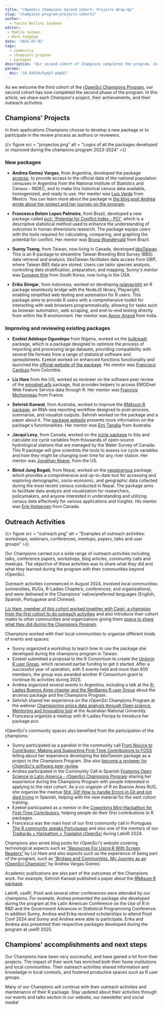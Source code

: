 ```yaml
---
title: "rOpenSci Champions Second Cohort: Projects Wrap-Up"
slug: "champions-program-projects-cohort2"
author:
  - Yanina Bellini Saibene
editor:
 - Maëlle Salmon
 - Mark Padgham
date: '2025-07-02'
tags:
  - community
  - champions program
  - packages
description: "Our second cohort of Champions completed the program. In this blog post, we share each champion's projects, their achievements and outreach activities."
params:
  doi: "10.59350/5ydy7-pdp91"
---
```


As we welcome the third cohort of the [rOpenSci Champions Program](/champions/), our second cohort has now completed the second phase of the program. 
In this article, we share each Champion's project, their achievements, and their outreach activities.

## Champions' Projects

In their applications Champions choose to develop a new package or to participate in the review process as authors or reviewers.

{{< figure src = "proyectos.png" alt = "Logos of all the packages developed or improved during the champions program 2023-2024" >}}

### New packages 

- **Andrea Gomez Vargas**, from Argentina, developed the package [arcenso](https://soyandrea.github.io/arcenso/), to provide access to the official data of the national population censuses in Argentina from the National Institute of Statistics and Census - INDEC, and to make this historical census data available, homogenized, and ready to use.  Her mentor was [Luis Verde](/author/luis-verde-arregoitia/) from Mexico. You can learn more about the package in [the blog post Andrea wrote about her project and her journey on the program](/blog/2025/05/15/puentes-comunidades-campeones-ropensci/).

- **Francesca Belem Lopes Palmeira**, from Brazil, developed a new package called [pcir: 'Potential for Conflict Index - PCI'](https://fblpalmeira.github.io/pcir/), which is a descriptive statistical method used to enhance the understanding of outcomes in human dimensions research. The package equips users with the tools required for calculating, comparing, and graphing the potential for conflict. Her mentor was [Bruna Wundervald](/author/bruna-wundervald/) from Brazil. 

- **Sunny Tseng**, from Taiwan, now living in Canada, developed [bbsTaiwan](https://sunnytseng.github.io/bbsTaiwan/). This is an R package to streamline Taiwan Breeding Bird Survey (BBS) data retrieval and analysis. bbsTaiwan facilitates data access from GBIF, where Taiwan BBS data are stored. Users can tailor species analysis, controlling data stratification, preparation, and mapping. Sunny's mentor was [Eunseop Kim](/author/eunseop-kim/) from South Korea, now living in the USA.

- **Erika Siregar**, from Indonesia, worked on developing [rplaywright](https://erikaris.github.io/rplaywright/) an R package seamlessly bridge with the NodeJS library, Playwright, enabling simplified web testing and automation for R users. This package aims to provide R users with a comprehensive toolkit for interacting with web browsers programmatically, allowing for tasks such as browser automation, web scraping, and end-to-end testing directly from within the R environment. Her mentor was [Apoor Anand](/author/apoorv-anand/) from India. 


### Improving and reviewing existing packages

- **Ezekiel Adebayo Ogundepo** from Nigeria, worked on the [bulkreadr](https://docs.ropensci.org/naijR/) package, which is a package designed to optimize the process of importing and processing large datasets, providing compatibility with several file formats from a range of statistical software and spreadsheets. Ezekiel worked on enhanced functions functionality and launched the [official website of the package](https://gbganalyst.github.io/bulkreadr/news/index.html). His mentor was [Francisco Cardozo](/author/francisco-cardozo/) from Colombia.

- **Liz Hare** from the US, worked as reviewer on the software peer review of the [emodnet.wfs](https://github.com/ropensci/software-review/issues/653) package, that provides helpers to access EMODnet Web Feature Service data through R.  Her mentor was [François Michonneau](/author/françois-michonneau/) from France.

- **Sehrish Kanwal**, from Australia, worked to improve the [RNAsum R package](https://github.com/umccr/RNAsum), an RNA-seq reporting workflow designed to post-process, summarise, and visualize outputs. Sehrish worked on the package and a paper about it. The [package website](https://umccr.github.io/RNAsum/) presents more information on the package's functionalities. Her mentor was [Emi Tanaka](/author/emi-tanaka/) from Australia. 

- **Jacqui Levy**, from Canada, worked on the [icicle package](https://github.com/Jacqui-123/icicle) to tidy and calculate ice cycle variables from thousands of open-source hydrological stations that are managed by the Water Survey of Canada. This R package will give scientists the tools to assess ice cycle variables and how they might be changing over time for any river station. Her mentor was [Jonathan Keane](/author/jonathan-keane/), from the US.

- **Binod Jung Bogati**, from Nepal, worked on the [nepalcensus](https://github.com/rugnepal/nepalcensus) package, which provides a comprehensive and up-to-date tool for accessing and exploring demographic, socio-economic, and geographic data collected during the most recent census conducted in Nepal. The package aims to facilitate data analysis and visualization for researchers, policymakers, and anyone interested in understanding and utilizing census data effectively for various applications and insights. His mentor was [Erle Holgersen](/author/erle-holgersen/) from Canada.

## Outreach Activities

{{< figure src = "outreach.png" alt = "Examples of outreach activities: workshops, webinars, conferences, meetups, papers, talks and user groups" >}}

Our Champions carried out a wide range of outreach activities including talks, conference papers, workshops, blog articles, community calls and meetups. The objective of these activities was to share what they did and what they learned during the program with their communities beyond rOpenSci.  

Outreach activities commenced in August 2024, involved local communities (universities, RUGs, R-Ladies Chapters, conferences, and organizations), and were delivered in the Champions’ native/preferred languages (English, Spanish, Portuguese and Chinese).

[Liz Hare, member of this cohort worked together with Cagri, a champion from the first cohort to do outreach activities](https://ropensci.org/events/rsr-learn-and-use/) and also introduce their cohort mates to other communities and organizations giving them [space to share what they did during the Champions Program](https://www.youtube.com/watch?v=p2Odyp9VIPA).

Champions worked with their local communities to organize different kinds of events and spaces:

- Sunny organized a workshop to teach how to use the package she developed during the champions program in Taiwan. 
- Ezekiel submitted a proposal to the R Consortium to create the [Unilorin R user Group](https://www.meetup.com/unilorin-r-users-group/), which received partial funding to get it started.  After a successful year of operation, with 5 events held and more than 600 members, the group was awarded another R Consortium grant to continue its activities during 2025.
- Andrea organized several events in Argentina, including a talk at the [R-Ladies Buenos Aires chapter and the RenBaires R user Group](https://www.meetup.com/rbuenosaires/events/304935866/?eventOrigin=group_events_list) about the arcenso package and the Champions Program.
- Sehrish shared her experience on the rOpenSci Champions Program at the webinar [Championing omics data analysis through Open science, Mentoring and Innovating tool](https://bdsi.anu.edu.au/news-events/events/championing-omics-data-analysis-through-open-science-mentoring-and-innovating) at the Australian National University.
- Francesca organize a meetup with R-Ladies Floripa to introduce her package pcir.

rOpenSci's community spaces also benefited from the participation of the champions:

- Sunny participated as a panelist in the community call [From Novice to Contributor: Making and Supporting First-Time Contributions to FOSS](https://ropensci.org/commcalls/first-time-contributor/) telling about her experience developing the *bbsTawian* package as a project in the Champions Program. She also [become a reviewer for rOpenSci's software peer review](https://github.com/ropensci/software-review/issues/698).
- Andrea participated in the Community Call in Spanish [Fostering Open Science in Latin America - rOpenSci Champions Program](https://ropensci.org/es/commcalls/champions-latino-2025/) sharing her experience during the Champions Program with people interested in applying to the next cohort. As a co-orgaizer of R en Buenos Aires RUG, she organize the meetup [Shit, Git! How to handle Errors in Git and not died trying](https://www.meetup.com/rbuenosaires/events/308338205/) in Spanish, helping with the new material for the next cohort training.
- Ezekiel participated as a mentor in the [Coworking Mini-Hackathon for First-Time Contributors](https://ropensci.org/blog/2025/01/24/coworking-hackathons/), helping people do their first contributions to R packages. 
- Francesca was the main host of our first community call in Portugues [The R community speaks Portuguese](https://ropensci.org/commcalls/translation-portuguese/) and also one of the mentors of our [Tradução + Hackathon = Traslaton rOpenSci](https://www.eventbrite.cl/e/traducao-hackathon-traslaton-ropensci-tickets-1045507530167) during LatinR 2024.

Champions also wrote blog posts for rOpenSci's website covering technological aspects such as [“Resources For Using R With Screen Readers”](/blog/2024/09/05/screen-readers-tools/) by Liz Hare and also aspects such as the experience of being part of the program, such as [“Bridges and Communities. My Journey as an rOpenSci Champion”](/blog/2025/05/15/puentes-comunidades-campeones-ropensci/) by Andrea Vargas Gomez.

Academic publications are also part of the outcomes of the Champions work. For example, Sehrish Kanwal published a paper about the [RNAsum R package](https://doi.org/10.1101/2025.01.10.24319650).

LatinR, useR!, Posit and several other conferences were attended by our champions. For example, Andrea presented the package she developed during the program at the Latin American Conference on the Use of R in R&D and the Government Advances in Statistical Programming Conference. 
In addition Sunny, Andrea and Erika received scholarships to attend Posit Conf 2024 and Sunny and Andrea were able to participate.
Erika and Andrea also presented their respective packages developed during the program at useR! 2025.

## Champions' accomplishments and next steps

Our Champions have been very successful, and have gained a lot from their projects. The impact of their work has enriched both their home institutions and local communities. Their outreach activities shared information and knowledge in local contexts, and fostered productive spaces such as R user groups.

Many of our Champions will continue with their outreach activities and maintenance of their R package. Stay updated about their activities through our events and talks section in our website, our newsletter and social media! 
